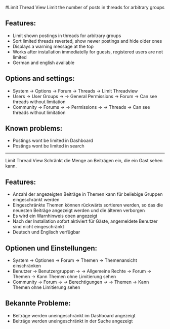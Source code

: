 #Limit Thread View
Limit the number of posts in threads for arbitrary groups

## Features:
* Limit shown postings in threads for arbitrary groups
* Sort limited threads reverted, show newer postings and hide older ones
* Displays a warning message at the top
* Works after installation immediatelly for guests, registered users are not limited
* German and english available

## Options and settings:
* System -> Options -> Forum -> Threads -> Limit Threadview
* Users -> User Groups -> <arbitrary group> -> General Permissions -> Forum -> Can see threads without limitation
* Community -> Forums -> <arbitrary forum> -> Permissions -> <arbitrary group or user> -> Threads -> Can see threads without limitation

## Known problems:
* Postings wont be limited in Dashboard
* Postings wont be limited in search

--------------------------------------------------------------------------------

Limit Thread View
Schränkt die Menge an Beiträgen ein, die ein Gast sehen kann.

## Features:
* Anzahl der angezeigten Beiträge in Themen kann für beliebige Gruppen eingeschränkt werden
* Eingeschränkte Themen können rückwärts sortieren werden, so das die neuesten Beiträge angezeigt werden und die älteren verborgen
* Es wird ein Warnhinweis oben angezeigt
* Nach der Installation sofort aktiviert für Gäste, angemeldete Benutzer sind nicht eingeschränkt
* Deutsch und Englisch verfügbar

## Optionen und Einstellungen:
* System -> Optionen -> Forum -> Themen -> Themenansicht einschränken
* Benutzer -> Benutzergruppen -> <Beliebige Gruppe> -> Allgemeine Rechte -> Forum -> Themen -> Kann Themen ohne Limitierung sehen
* Community -> Forum -> <Beliebiges Forum> -> Berechtigungen -> <Beliebige Gruppe oder Benutzer> -> Themen -> Kann Themen ohne Limitierung sehen

## Bekannte Probleme:
* Beiträge werden uneingeschränkt im Dashboard angezeigt
* Beiträge werden uneingeschränkt in der Suche angezeigt
